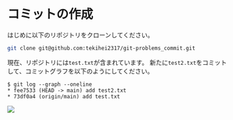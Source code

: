 # コミットの作成

はじめに以下のリポジトリをクローンしてください。

```bash
git clone git@github.com:tekihei2317/git-problems_commit.git
```

現在、リポジトリには`test.txt`が含まれています。
新たに`test2.txt`をコミットして、コミットグラフを以下のようにしてください。

```text
$ git log --graph --oneline
* fee7533 (HEAD -> main) add test2.txt
* 73df0a4 (origin/main) add test.txt
```

![](https://i.gyazo.com/2f6aaed6233f340f54d99e64d1a78842.png)
